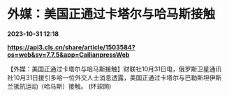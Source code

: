 # 外媒：美国正通过卡塔尔与哈马斯接触

**2023-10-31 12:18**

**https://api3.cls.cn/share/article/1503584?os=web&sv=7.7.5&app=CailianpressWeb**

【外媒：美国正通过卡塔尔与哈马斯接触】财联社10月31日电，俄罗斯卫星通讯社10月31日援引多哈一位外交人士消息透露，美国正通过卡塔尔与巴勒斯坦伊斯兰抵抗运动（哈马斯）接触。 (环球网)